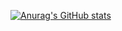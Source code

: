 [![Anurag's GitHub stats](https://github-readme-stats.vercel.app/apiMiiloNiilo2000=anuraghazra)](https://github.com/anuraghazra/github-readme-stats)
